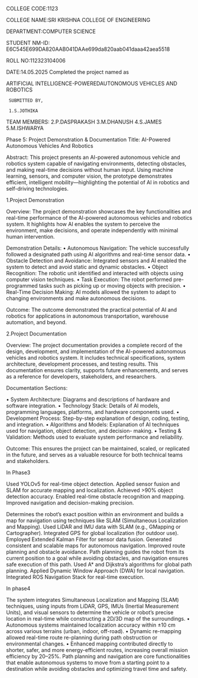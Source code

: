 COLLEGE CODE:1123

 COLLEGE NAME:SRI KRISHNA COLLEGE OF ENGINEERING

 DEPARTMENT:COMPUTER SCIENCE

 STUDENT NM-ID: E6C545E699DA820AAB041DAAe699da820aab041daaa42aea5518
 
 ROLL NO:112323104006

 DATE:14.05.2025
Completed the project named as

ARTIFICIAL INTELLIGENCE-POWEREDAUTONOMOUS VEHICLES AND ROBOTICS

     SUBMITTED BY,
                          
     1.S.JOTHIKA
TEAM MEMBERS: 2.P.DASPRAKASH 3.M.DHANUSH 4.S.JAMES 5.M.ISHWARYA

Phase 5: Project Demonstration & Documentation
Title: AI-Powered Autonomous Vehicles And Robotics

Abstract: This project presents an AI-powered autonomous vehicle and robotics system capable of navigating environments, detecting obstacles, and making real-time decisions without human input. Using machine learning, sensors, and computer vision, the prototype demonstrates efficient, intelligent mobility—highlighting the potential of AI in robotics and self-driving technologies.

1.Project Demonstration

Overview: The project demonstration showcases the key functionalities and real-time performance of the AI-powered autonomous vehicles and robotics system. It highlights how AI enables the system to perceive the environment, make decisions, and operate independently with minimal human intervention.

Demonstration Details: • Autonomous Navigation: The vehicle successfully followed a designated path using AI algorithms and real-time sensor data. • Obstacle Detection and Avoidance: Integrated sensors and AI enabled the system to detect and avoid static and dynamic obstacles. • Object Recognition: The robotic unit identified and interacted with objects using computer vision techniques. • Task Execution: The robot performed pre-programmed tasks such as picking up or moving objects with precision. • Real-Time Decision Making: AI models allowed the system to adapt to changing environments and make autonomous decisions.

Outcome: The outcome demonstrated the practical potential of AI and robotics for applications in autonomous transportation, warehouse automation, and beyond.

2.Project Documentation

Overview: The project documentation provides a complete record of the design, development, and implementation of the AI-powered autonomous vehicles and robotics system. It includes technical specifications, system architecture, development processes, and testing results. This documentation ensures clarity, supports future enhancements, and serves as a reference for developers, stakeholders, and researchers.

Documentation Sections:

•  System Architecture: Diagrams and descriptions of hardware and software integration.
•  Technology Stack: Details of AI models, programming languages, platforms, and hardware components used.
•  Development Process: Step-by-step explanation of design, coding, testing, and integration.
•  Algorithms and Models: Explanation of AI techniques used for navigation, object detection, and decision-  making.
• Testing & Validation: Methods used to evaluate system performance and reliability.

Outcome: This ensures the project can be maintained, scaled, or replicated in the future, and serves as a valuable resource for both technical teams and stakeholders.

In Phase3

Used YOLOv5 for real-time object detection. Applied sensor fusion and SLAM for accurate mapping and localization. Achieved >90% object detection accuracy. Enabled real-time obstacle recognition and mapping. Improved navigation and decision-making precision.

Determines the robot’s exact position within an environment and builds a map for navigation using techniques like SLAM (Simultaneous Localization and Mapping). Used LiDAR and IMU data with SLAM (e.g., GMapping or Cartographer). Integrated GPS for global localization (for outdoor use). Employed Extended Kalman Filter for sensor data fusion. Generated consistent and scalable maps for autonomous navigation. Improved route planning and obstacle avoidance. Path planning guides the robot from its current position to a goal while avoiding obstacles, and navigation ensures safe execution of this path. Used A* and Dijkstra’s algorithms for global path planning. Applied Dynamic Window Approach (DWA) for local navigation. Integrated ROS Navigation Stack for real-time execution.

In phase4

The system integrates Simultaneous Localization and Mapping (SLAM) techniques, using inputs from LiDAR, GPS, IMUs (Inertial Measurement Units), and visual sensors to determine the vehicle or robot’s precise location in real-time while constructing a 2D/3D map of the surroundings. • Autonomous systems maintained localization accuracy within ±10 cm across various terrains (urban, indoor, off-road). • Dynamic re-mapping allowed real-time route re-planning during path obstruction or environmental changes. • Enhanced mapping contributed directly to shorter, safer, and more energy-efficient routes, increasing overall mission efficiency by 20–25%. Path planning and navigation are core functionalities that enable autonomous systems to move from a starting point to a destination while avoiding obstacles and optimizing travel time and safety.
